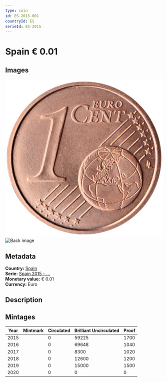 ```yaml
---
type: coin
id: ES-2015-001
countryId: ES
serieId: ES-2015
---
```


# Spain € 0.01

## Images

![Front image](../../../img/common-2007-001.png) ![Back image](img/spain-2015-001.png)

## Metadata

**Country:** [Spain](../index.md)\
**Serie:** [Spain 2015 - ...](index.md)\
**Monetary value:** € 0.01\
**Currency:** Euro

## Description


## Mintages

| Year | Mintmark | Circulated | Brilliant Uncirculated | Proof |
| ---- | -------- | ---------- | ---------------------- | ----- |
| 2015 |  | 0| 59225 | 1700 |
| 2016 |  | 0| 69648 | 1040 |
| 2017 |  | 0| 8300 | 1020 |
| 2018 |  | 0| 12600 | 1200 |
| 2019 |  | 0| 15000 | 1500 |
| 2020 |  | 0| 0 | 0 |
